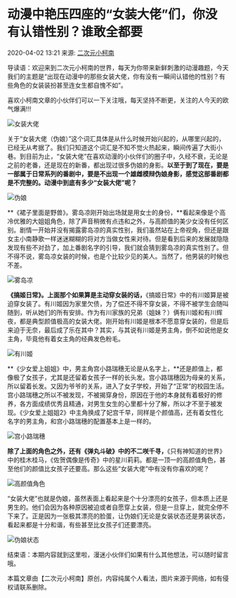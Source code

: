 # 动漫中艳压四座的“女装大佬”们，你没有认错性别？谁敢全都要

2020-04-02 13:21 来源: [二次元小柯南](https://www.sohu.com/a/385030928_120458682?spm=smpc.content-abroad.content.1.1737581026177Ygpeat9)

导读语：欢迎来到二次元小柯南的世界，每天为你带来新鲜刺激的动漫趣题，今天我们的主题是“出现在动漫中的那些女装大佬，你有没有一瞬间认错他的性别？有些角色的女装装扮甚至连女生都自愧不如”。

喜欢小柯南文章的小伙伴们可以一下关注哦，每天坚持不断更，关注的人今天的欧气爆满!!!

![女装大佬](http://5b0988e595225.cdn.sohucs.com/images/20200402/f05770baae034eb4924e5c0f3f84eadf.png)

关于“女装大佬（伪娘）”这个词汇具体是从什么时候开始兴起的，从哪里兴起的，已经无从考据了。我们只知道这个词汇是不知不觉火热起来，瞬间传遍了大街小巷。到目前为止，“女装大佬”在喜欢动漫的小伙伴们的圈子中，久经不衰，无论是之前的老番，还是现在的新番，都出现过很多伪娘的身影。**以至于到了现在，要是一部属于日常系列的番剧中，要是不出现一个雄雌模辩伪娘身影，感觉这部番剧都是不完整的。动漫中到底有多少“女装大佬”呢？**

![伪娘](http://5b0988e595225.cdn.sohucs.com/images/20200402/a42963ca79b44289953ad3c2be82d707.png)

**《裙子里面是野兽》。雾岛凉刚开始出场就是用女士的身份，**看起来像是个高冷优雅的大姐姐角色，除了声音稍微有点违和之外，与高颜值的美少女没有任何区别。剧情一开始并没有揭露雾岛凉的真实性别，我们虽然站在上帝视角，但还是跟女主小南静歌一样迷迷糊糊的将对方当做女性来对待。但是看到后来的发展就隐隐发现有些不对劲了，加上番剧名字的引导，我们就会猜到雾岛凉的真实性别了。但不得不说，雾岛凉女装的时候，也是个比较少见的美人。当然了，他男装的时候也不差。

![雾岛凉](http://5b0988e595225.cdn.sohucs.com/images/20200402/5382909dee4d40fc9facb0f5d051ce47.png)

**《搞姬日常》。上面那个如果算是主动穿女装的话，**《搞姬日常》中的有川姬算是被迫穿女装了。有川姬因为家里欠债，为了偿还不得不穿女装，不得不被学生会随叫随到，听从她们的所有安排。作为有川家族的兄弟（姐妹？）俩有川姬和有川辉夜，都是典型颜值极高的女装大佬。刚开始有川姬是根本不愿意穿女装的，但是后来迫于无奈，最后成了乐在其中？其实，与其说有川姬是男主角，倒不如说他是女主角，毕竟他有着女主角的经典发色粉毛。

![有川姬](http://5b0988e595225.cdn.sohucs.com/images/20200402/9f83bb3038e24429a06c629d2b0ff067.png)

**《少女爱上姐姐》中，男主角宫小路瑞穗无论是从名字上，**还是颜值上，都像极了女孩子，尤其是还留着女孩子一样的长头发。宫小路瑞穗因为母亲的关系，所以留着长发。又因为爷爷的关系，进入了女子学校，开始了“正常”的校园生活。宫小路瑞穗之所以不被发现，不被揭穿身份，原因在于他的本身就有着极好的修养，各方面成绩优秀且精通，对男生女生的心里都十分了解，所以才不至于被发现。《少女爱上姐姐2》中主角换成了妃宫千早，同样是个颜值高，还有着女性化名字的男主角，和宫小路瑞穗的配置基本上是一样的。

![宫小路瑞穗](http://5b0988e595225.cdn.sohucs.com/images/20200402/101b501542da4ce88f5ca517a48f3d0f.png)

**除了上面的角色之外，还有《弹丸斗破》中的不二咲千寻，**《只有神知道的世界》中的桂木桂马，《佐贺偶像是传奇》中的星川莉莉。都是一顶一的高颜值角色，甚至他们的颜值比女孩子还要高。那么这些“女装大佬”中有没有你喜欢的呢？

![高颜值角色](http://5b0988e595225.cdn.sohucs.com/images/20200402/fe459dcc50f54d15944cecd371664c50.png)

“女装大佬”也就是伪娘，虽然表面上看起来是个十分漂亮的女孩子，但本质上还是男生的。他们会因为各种原因被迫或者自愿穿上女装，但是一旦穿上，就完全停不下来了。正是因为一张极其漂亮的脸蛋，让伪娘们无论是女装状态还是男装状态，看起来都是十分和谐，有些甚至比女孩子们还要漂亮。

![伪娘状态](http://5b0988e595225.cdn.sohucs.com/images/20200402/71575ca39f824b308aed7e998e6d67b3.png)

结束语：本期内容就到这里啦，漫迷小伙伴们如果有什么其他想法，可以随时留言哦。

本篇文章由【二次元小柯南】原创，内容纯属个人看法，图片来源于网络，如有侵权请联系删除。